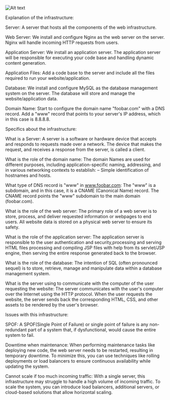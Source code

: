 ![Alt text](https://i.imgur.com/cbvK6DQ.jpeg)

Explanation of the infrastructure:

Server: A server that hosts all the components of the web infrastructure.

Web Server: We install and configure Nginx as the web server on the server. Nginx will handle incoming HTTP requests from users.

Application Server: We install an application server. The application server will be responsible 
for executing your code base and handling dynamic content generation.

Application Files: Add a code base to the server and include all the files required to run your website/application.

Database: We install and configure MySQL as the database management system on the server. 
The database will store and manage the website/application data.

Domain Name: Start to configure the domain name "foobar.com" with a DNS record. Add a "www" record that points to your server's IP address,
which in this case is 8.8.8.8.

Specifics about the infrastructure:

What is a Server:
A server is a software or hardware device that accepts and responds to requests made over a network.
The device that makes the request, and receives a response from the server, is called a client.

What is the role of the domain name:
The domain Names are used for different purposes, including application-specific naming, addressing,
and in various networking contexts to establish: – Simple identification of hostnames and hosts.

What type of DNS record is "www" in www.foobar.com: The "www" is a subdomain, and in this case, it is a CNAME (Canonical Name) record.
The CNAME record points the "www" subdomain to the main domain (foobar.com).

What is the role of the web server:
The primary role of a web server is to store, process, and deliver requested information or webpages to end users.
All website data is stored on a physical web server to ensure its safety.

What is the role of the application server:
The application server is responsible to the user authentication and security,processing and serving HTML files
processing and compiling JSP files with help from its servlet/JSP engine, then serving the entire response generated back to the browser.

What is the role of the database:
The intention of SQL (often pronounced sequel) is to store, retrieve, manage and manipulate data within a database management system.

What is the server using to communicate with the computer of the user requesting the website:
The server communicates with the user's computer over the Internet using the HTTP protocol. When the user requests the website,
the server sends back the corresponding HTML, CSS, and other assets to be rendered by the user's browser.

Issues with this infrastructure:

SPOF:
A SPOF(Single Point of Failure) or single point of failure is any non-redundant part of a system that,
if dysfunctional, would cause the entire system to fail.

Downtime when maintenance:
When performing maintenance tasks like deploying new code, the web server needs to be restarted, resulting in temporary downtime.
To minimize this, you can use techniques like rolling deployments or load balancers to ensure continuous availability while updating the system.

Cannot scale if too much incoming traffic:
With a single server, this infrastructure may struggle to handle a high volume of incoming traffic. To scale the system, you can introduce load balancers,
additional servers, or cloud-based solutions that allow horizontal scaling.
 

